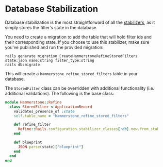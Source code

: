 # Database Stabilization

Database stabilization is the most straightforward of all the [stabilizers](/docs/stabilizers/overview.md), as it simply stores the filter's state in the database.

You need to create a migration to add the table that will hold filter ids and their corresponding state.
If you choose to use this stabilizer, make sure you've published and run the provided migration:

```shell
rails generate migration CreateHammerstoneRefineStoredFilters state:json name:string filter_type:string
rails db:migrate
```

This will create a `hammerstone_refine_stored_filters` table in your database. 

The `StoredFilter` class can be overridden with additional functionality (i.e. additional validations). The following is the base class:

```ruby
module Hammerstone::Refine
  class StoredFilter < ApplicationRecord
    validates_presence_of :state
    self.table_name = "hammerstone_refine_stored_filters"

    def refine_filter
      Refine::Rails.configuration.stabilizer_classes[:db].new.from_stable_id(id: id)
    end

    def blueprint
      JSON.parse(state)["blueprint"]
    end
  end
end
```

